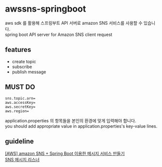 # awssns-springboot

aws sdk 를 활용해 스프링부트 API 서버로 amazon SNS 서비스를 사용할 수 있습니다.  
spring boot API server for Amazon SNS client request

## features
- create topic
- subscribe
- publish message

## MUST DO
```properties
sns.topic.arn=
aws.accessKey=
aws.secretKey=
aws.region=
```
application.properties 의 항목들을 본인의 환경에 맞게 입력해야 합니다.  
you should add appropriate value in application.properties's key-value lines.

## guideline
[[AWS] amazon SNS + Spring Boot 이용한 메시지 서비스 만들기](https://choichumji.tistory.com/123)  
[SNS 메시지 리스너](https://github.com/d36choi/awssns-springboot)
